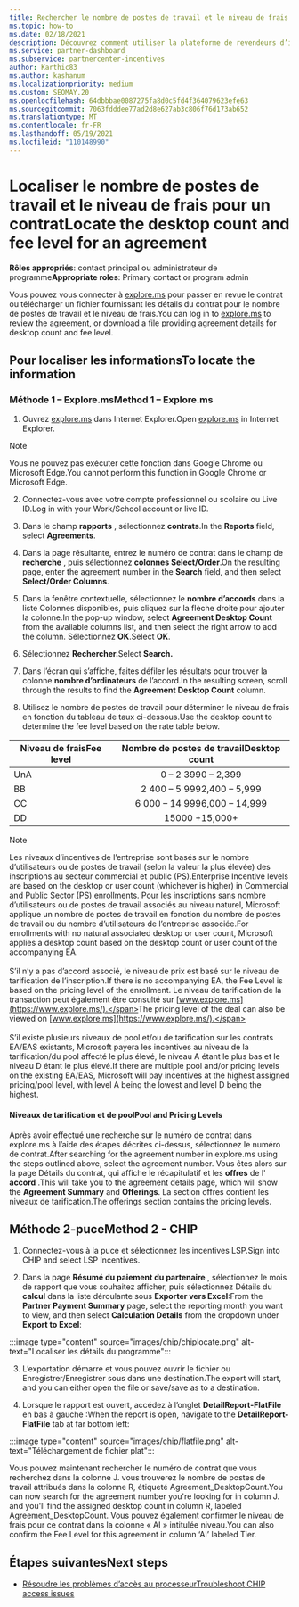 ```yaml
---
title: Rechercher le nombre de postes de travail et le niveau de frais
ms.topic: how-to
ms.date: 02/18/2021
description: Découvrez comment utiliser la plateforme de revendeurs d’incentives pour rechercher le nombre de postes de travail et les informations de niveau de frais pour un accord.
ms.service: partner-dashboard
ms.subservice: partnercenter-incentives
author: Karthic83
ms.author: kashanum
ms.localizationpriority: medium
ms.custom: SEOMAY.20
ms.openlocfilehash: 64dbbbae0087275fa8d0c5fd4f364079623efe63
ms.sourcegitcommit: 7063fdddee77ad2d8e627ab3c806f76d173ab652
ms.translationtype: MT
ms.contentlocale: fr-FR
ms.lasthandoff: 05/19/2021
ms.locfileid: "110148990"
---
```

# <a name="locate-the-desktop-count-and-fee-level-for-an-agreement"></a><span data-ttu-id="8f67e-103">Localiser le nombre de postes de travail et le niveau de frais pour un contrat</span><span class="sxs-lookup"><span data-stu-id="8f67e-103">Locate the desktop count and fee level for an agreement</span></span>

<span data-ttu-id="8f67e-104">**Rôles appropriés**: contact principal ou administrateur de programme</span><span class="sxs-lookup"><span data-stu-id="8f67e-104">**Appropriate roles**: Primary contact or program admin</span></span>

<span data-ttu-id="8f67e-105">Vous pouvez vous connecter à [explore.ms](https://www.explore.ms/) pour passer en revue le contrat ou télécharger un fichier fournissant les détails du contrat pour le nombre de postes de travail et le niveau de frais.</span><span class="sxs-lookup"><span data-stu-id="8f67e-105">You can log in to [explore.ms](https://www.explore.ms/) to review the agreement, or download a file providing agreement details for desktop count and fee level.</span></span>

## <a name="to-locate-the-information"></a><span data-ttu-id="8f67e-106">Pour localiser les informations</span><span class="sxs-lookup"><span data-stu-id="8f67e-106">To locate the information</span></span>

### <a name="method-1--explorems"></a><span data-ttu-id="8f67e-107">Méthode 1 – Explore.ms</span><span class="sxs-lookup"><span data-stu-id="8f67e-107">Method 1 – Explore.ms</span></span>

1. <span data-ttu-id="8f67e-108">Ouvrez [explore.ms](https://www.explore.ms/) dans Internet Explorer.</span><span class="sxs-lookup"><span data-stu-id="8f67e-108">Open [explore.ms](https://www.explore.ms/) in Internet Explorer.</span></span> 

>[!Note]
><span data-ttu-id="8f67e-109">Vous ne pouvez pas exécuter cette fonction dans Google Chrome ou Microsoft Edge.</span><span class="sxs-lookup"><span data-stu-id="8f67e-109">You cannot perform this function in Google Chrome or Microsoft Edge.</span></span>

2. <span data-ttu-id="8f67e-110">Connectez-vous avec votre compte professionnel ou scolaire ou Live ID.</span><span class="sxs-lookup"><span data-stu-id="8f67e-110">Log in with your Work/School account or live ID.</span></span>  

3. <span data-ttu-id="8f67e-111">Dans le champ **rapports** , sélectionnez **contrats**.</span><span class="sxs-lookup"><span data-stu-id="8f67e-111">In the **Reports** field, select **Agreements**.</span></span>

4. <span data-ttu-id="8f67e-112">Dans la page résultante, entrez le numéro de contrat dans le champ de **recherche** , puis sélectionnez **colonnes Select/Order**.</span><span class="sxs-lookup"><span data-stu-id="8f67e-112">On the resulting page, enter the agreement number in the **Search** field, and then select **Select/Order Columns**.</span></span>

5. <span data-ttu-id="8f67e-113">Dans la fenêtre contextuelle, sélectionnez le **nombre d’accords** dans la liste Colonnes disponibles, puis cliquez sur la flèche droite pour ajouter la colonne.</span><span class="sxs-lookup"><span data-stu-id="8f67e-113">In the pop-up window, select **Agreement Desktop Count** from the available columns list, and then select the right arrow to add the column.</span></span> <span data-ttu-id="8f67e-114">Sélectionnez **OK**.</span><span class="sxs-lookup"><span data-stu-id="8f67e-114">Select **OK**.</span></span>

6. <span data-ttu-id="8f67e-115">Sélectionnez **Rechercher.**</span><span class="sxs-lookup"><span data-stu-id="8f67e-115">Select **Search.**</span></span>

7. <span data-ttu-id="8f67e-116">Dans l’écran qui s’affiche, faites défiler les résultats pour trouver la colonne **nombre d’ordinateurs** de l’accord.</span><span class="sxs-lookup"><span data-stu-id="8f67e-116">In the resulting screen, scroll through the results to find the **Agreement Desktop Count** column.</span></span> 

8. <span data-ttu-id="8f67e-117">Utilisez le nombre de postes de travail pour déterminer le niveau de frais en fonction du tableau de taux ci-dessous.</span><span class="sxs-lookup"><span data-stu-id="8f67e-117">Use the desktop count to determine the fee level based on the rate table below.</span></span>  

| <span data-ttu-id="8f67e-118">Niveau de frais</span><span class="sxs-lookup"><span data-stu-id="8f67e-118">Fee level</span></span> | <span data-ttu-id="8f67e-119">Nombre de postes de travail</span><span class="sxs-lookup"><span data-stu-id="8f67e-119">Desktop count</span></span> |
| ------ | :-----------: |
|  <span data-ttu-id="8f67e-120">Un</span><span class="sxs-lookup"><span data-stu-id="8f67e-120">A</span></span> | <span data-ttu-id="8f67e-121">0 – 2 399</span><span class="sxs-lookup"><span data-stu-id="8f67e-121">0 – 2,399</span></span>    |
|  <span data-ttu-id="8f67e-122">B</span><span class="sxs-lookup"><span data-stu-id="8f67e-122">B</span></span> | <span data-ttu-id="8f67e-123">2 400 – 5 999</span><span class="sxs-lookup"><span data-stu-id="8f67e-123">2,400 – 5,999</span></span>    |
|  <span data-ttu-id="8f67e-124">C</span><span class="sxs-lookup"><span data-stu-id="8f67e-124">C</span></span> | <span data-ttu-id="8f67e-125">6 000 – 14 999</span><span class="sxs-lookup"><span data-stu-id="8f67e-125">6,000 – 14,999</span></span>    |
|  <span data-ttu-id="8f67e-126">D</span><span class="sxs-lookup"><span data-stu-id="8f67e-126">D</span></span> | <span data-ttu-id="8f67e-127">15000 +</span><span class="sxs-lookup"><span data-stu-id="8f67e-127">15,000+</span></span>   |

>[!NOTE]
><span data-ttu-id="8f67e-128">Les niveaux d’incentives de l’entreprise sont basés sur le nombre d’utilisateurs ou de postes de travail (selon la valeur la plus élevée) des inscriptions au secteur commercial et public (PS).</span><span class="sxs-lookup"><span data-stu-id="8f67e-128">Enterprise Incentive levels are based on the desktop or user count (whichever is higher) in Commercial and Public Sector (PS) enrollments.</span></span> <span data-ttu-id="8f67e-129">Pour les inscriptions sans nombre d’utilisateurs ou de postes de travail associés au niveau naturel, Microsoft applique un nombre de postes de travail en fonction du nombre de postes de travail ou du nombre d’utilisateurs de l’entreprise associée.</span><span class="sxs-lookup"><span data-stu-id="8f67e-129">For enrollments with no natural associated desktop or user count, Microsoft applies a desktop count based on the desktop count or user count of the accompanying EA.</span></span> <br><br><span data-ttu-id="8f67e-130">S’il n’y a pas d’accord associé, le niveau de prix est basé sur le niveau de tarification de l’inscription.</span><span class="sxs-lookup"><span data-stu-id="8f67e-130">If there is no accompanying EA, the Fee Level is based on the pricing level of the enrollment.</span></span> <span data-ttu-id="8f67e-131">Le niveau de tarification de la transaction peut également être consulté sur [www.explore.ms](https://www.explore.ms/).</span><span class="sxs-lookup"><span data-stu-id="8f67e-131">The pricing level of the deal can also be viewed on [www.explore.ms](https://www.explore.ms/).</span></span> <br><br><span data-ttu-id="8f67e-132">S’il existe plusieurs niveaux de pool et/ou de tarification sur les contrats EA/EAS existants, Microsoft payera les incentives au niveau de la tarification/du pool affecté le plus élevé, le niveau A étant le plus bas et le niveau D étant le plus élevé.</span><span class="sxs-lookup"><span data-stu-id="8f67e-132">If there are multiple pool and/or pricing levels on the existing EA/EAS,  Microsoft will pay incentives at the highest assigned pricing/pool level, with level A being the lowest and level D being the highest.</span></span>

#### <a name="pool-and-pricing-levels"></a><span data-ttu-id="8f67e-133">Niveaux de tarification et de pool</span><span class="sxs-lookup"><span data-stu-id="8f67e-133">Pool and Pricing Levels</span></span>

<span data-ttu-id="8f67e-134">Après avoir effectué une recherche sur le numéro de contrat dans explore.ms à l’aide des étapes décrites ci-dessus, sélectionnez le numéro de contrat.</span><span class="sxs-lookup"><span data-stu-id="8f67e-134">After searching for the agreement number in explore.ms using the steps outlined above, select the agreement number.</span></span> <span data-ttu-id="8f67e-135">Vous êtes alors sur la page Détails du contrat, qui affiche le récapitulatif et les **offres** de l' **accord** .</span><span class="sxs-lookup"><span data-stu-id="8f67e-135">This will take you to the agreement details page, which will show the **Agreement Summary** and **Offerings**.</span></span> <span data-ttu-id="8f67e-136">La section offres contient les niveaux de tarification.</span><span class="sxs-lookup"><span data-stu-id="8f67e-136">The offerings section contains the pricing levels.</span></span>

## <a name="method-2---chip"></a><span data-ttu-id="8f67e-137">Méthode 2-puce</span><span class="sxs-lookup"><span data-stu-id="8f67e-137">Method 2 - CHIP</span></span>

1. <span data-ttu-id="8f67e-138">Connectez-vous à la puce et sélectionnez les incentives LSP.</span><span class="sxs-lookup"><span data-stu-id="8f67e-138">Sign into CHIP and select LSP Incentives.</span></span>

2. <span data-ttu-id="8f67e-139">Dans la page **Résumé du paiement du partenaire** , sélectionnez le mois de rapport que vous souhaitez afficher, puis sélectionnez Détails du **calcul** dans la liste déroulante sous **Exporter vers Excel**:</span><span class="sxs-lookup"><span data-stu-id="8f67e-139">From the **Partner Payment Summary** page, select the reporting month you want to view, and then select **Calculation Details** from the dropdown under **Export to Excel**:</span></span>

:::image type="content" source="images/chip/chiplocate.png" alt-text="Localiser les détails du programme":::

3. <span data-ttu-id="8f67e-141">L’exportation démarre et vous pouvez ouvrir le fichier ou Enregistrer/Enregistrer sous dans une destination.</span><span class="sxs-lookup"><span data-stu-id="8f67e-141">The export will start, and you can either open the file or save/save as to a destination.</span></span>

4. <span data-ttu-id="8f67e-142">Lorsque le rapport est ouvert, accédez à l’onglet **DetailReport-FlatFile** en bas à gauche :</span><span class="sxs-lookup"><span data-stu-id="8f67e-142">When the report is open, navigate to the **DetailReport-FlatFile** tab at far bottom left:</span></span>

:::image type="content" source="images/chip/flatfile.png" alt-text="Téléchargement de fichier plat":::

<span data-ttu-id="8f67e-144">Vous pouvez maintenant rechercher le numéro de contrat que vous recherchez dans la colonne J. vous trouverez le nombre de postes de travail attribués dans la colonne R, étiqueté Agreement_DesktopCount.</span><span class="sxs-lookup"><span data-stu-id="8f67e-144">You can now search for the agreement number you're looking for in column J. and you'll find the assigned desktop count in column R, labeled Agreement_DesktopCount.</span></span> <span data-ttu-id="8f67e-145">Vous pouvez également confirmer le niveau de frais pour ce contrat dans la colonne « AI » intitulée niveau.</span><span class="sxs-lookup"><span data-stu-id="8f67e-145">You can also confirm the Fee Level for this agreement in column ‘AI’ labeled Tier.</span></span>

## <a name="next-steps"></a><span data-ttu-id="8f67e-146">Étapes suivantes</span><span class="sxs-lookup"><span data-stu-id="8f67e-146">Next steps</span></span>

- [<span data-ttu-id="8f67e-147">Résoudre les problèmes d’accès au processeur</span><span class="sxs-lookup"><span data-stu-id="8f67e-147">Troubleshoot CHIP access issues</span></span>](chip-access-trouble.md)
